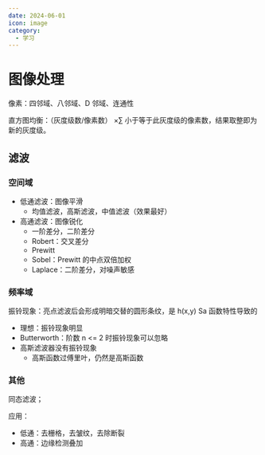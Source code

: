 ```yaml
---
date: 2024-06-01
icon: image
category:
  - 学习
---
```


# 图像处理

像素：四邻域、八邻域、D 邻域、连通性

直方图均衡：（灰度级数/像素数） $\times\sum$ 小于等于此灰度级的像素数，结果取整即为新的灰度级。

## 滤波

### 空间域

- 低通滤波：图像平滑
  - 均值滤波，高斯滤波，中值滤波（效果最好）
- 高通滤波：图像锐化
  - 一阶差分，二阶差分
  - Robert：交叉差分
  - Prewitt
  - Sobel：Prewitt 的中点双倍加权
  - Laplace：二阶差分，对噪声敏感

### 频率域

振铃现象：亮点滤波后会形成明暗交替的圆形条纹，是 h(x,y) Sa 函数特性导致的

- 理想：振铃现象明显
- Butterworth：阶数 n <= 2 时振铃现象可以忽略
- 高斯滤波器没有振铃现象
  - 高斯函数过傅里叶，仍然是高斯函数

### 其他

同态滤波；

应用：

- 低通：去栅格，去皱纹，去除断裂
- 高通：边缘检测叠加
